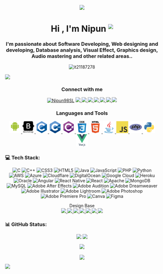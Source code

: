


<h1 align="center">
<img src="https://user-images.githubusercontent.com/99266866/163390097-ddc45a68-63cc-4ed1-ab44-39833ead1b15.gif" autoplay="enable" width="640px" align="center">
</h1>

<h1 align="center">Hi , I'm Nipun <img src="https://camo.githubusercontent.com/e8e7b06ecf583bc040eb60e44eb5b8e0ecc5421320a92929ce21522dbc34c891/68747470733a2f2f6d656469612e67697068792e636f6d2f6d656469612f6876524a434c467a6361737252346961377a2f67697068792e676966" height="25px" data-canonical-src="https://media.giphy.com/media/hvRJCLFzcasrR4ia7z/giphy.gif" style="max-width: 100%; display: inline-block;" data-target="animated-image.originalImage"> </h1>

<h3 align="center">I'm passionate about Software Developing, Web designing and developing, Database analysis, Visual Effect, Graphics design, Audio mastering and other related areas..</h3>



<marque>
<p align="center"> <img src="https://komarev.com/ghpvc/?username=it21187278&label=Profile%20views&color=0e75b6&style=flat" alt="it21187278" /> </p>
</marque>


<img src="https://user-images.githubusercontent.com99266866/205360818-7f1cfb3e-6490-48c8-95e3-499fac3624ee.gif" autoplay="enable" width="640px" align="center">

<h3 align="center">Connect with me </h3>






<p align="center" dir="auto">
  <a href="https://twitter.com/Nipun98SL/" rel="nofollow">
  <img src="https://raw.githubusercontent.com/rahuldkjain/github-profile-readme-generator/master/src/images/icons/Social/twitter.svg" alt="Nipun98SL" width="40" style="max-width: 100%;"></a>
  <a href="https://www.linkedin.com/in/nipun palliyaguru/" rel="nofollow">
  <img src="https://camo.githubusercontent.com/162001cc0747178f47ced6e40de0cd16e375beb9b5fbca4ea3d520ecca78cd85/68747470733a2f2f696d672e69636f6e73382e636f6d2f666c75656e742f34382f3030303030302f6c696e6b6564696e2e706e67" data-canonical-src="https://img.icons8.com/fluent/48/000000/linkedin.png" style="max-width: 100%;">
  </a>
  <a href="https://www.instagram.com/Nipun Ayodya/" rel="nofollow">
  <img src="https://camo.githubusercontent.com/15de05815ac1eacce5ad522291d8fc1e7bc86b2aeb4e90b063a023044efe2a91/68747470733a2f2f696d672e69636f6e73382e636f6d2f666c75656e742f34382f3030303030302f696e7374616772616d2d6e65772e706e67" data-canonical-src="https://img.icons8.com/fluent/48/000000/instagram-new.png" style="max-width: 100%;">
  </a>
  <a href="https://www.facebook.com/nipun ayaodya/" rel="nofollow">
  <img src="https://camo.githubusercontent.com/9535bcd57d9106f268ee717221c1938a591e110cfbcc3bec93a316080e050faa/68747470733a2f2f696d672e69636f6e73382e636f6d2f666c75656e63792f34382f3030303030302f66616365626f6f6b2d6e65772e706e67" data-canonical-src="https://img.icons8.com/fluency/48/000000/facebook-new.png" style="max-width: 100%;">
  </a>
  <a href="https://stackoverflow.com/users/13832493/Ajax Ason/" rel="nofollow">
  <img src="https://camo.githubusercontent.com/0b61ecc25ced4d3f221e72852f7dec4b955076e0c2e3092300611ac3554283a2/68747470733a2f2f75706c6f61642e77696b696d656469612e6f72672f77696b6970656469612f636f6d6d6f6e732f652f65662f537461636b5f4f766572666c6f775f69636f6e2e737667" width="50" data-canonical-src="https://upload.wikimedia.org/wikipedia/commons/e/ef/Stack_Overflow_icon.svg" style="max-width: 100%;">
  </a>
  <a href="mailto:nipuninfo2@gmail.com">
  <img src="https://camo.githubusercontent.com/a29210fdef59be72d8d8512aea1581ee52838ad30bdd7806cdf8ec3858b3df1e/68747470733a2f2f696d672e69636f6e73382e636f6d2f666c75656e63792f34382f3030303030302f676d61696c2d6e65772e706e67" data-canonical-src="https://img.icons8.com/fluency/48/000000/gmail-new.png" style="max-width: 100%;">
  </a>
  <a href="https://www.hackerrank.com/nipun/" rel="nofollow">
  <img src="https://camo.githubusercontent.com/c0b020fc80a507b8e7340cc069c2c5ee6b6e25a5990ec370ef97e5781a9d08b8/68747470733a2f2f696d672e69636f6e73382e636f6d2f65787465726e616c2d74616c2d72657669766f2d66696c6c65642d74616c2d72657669766f2f34382f3030303030302f65787465726e616c2d6861636b657272616e6b2d69732d612d746563686e6f6c6f67792d636f6d70616e792d746861742d666f63757365732d6f6e2d636f6d70657469746976652d70726f6772616d6d696e672d6c6f676f2d66696c6c65642d74616c2d72657669766f2e706e67" data-canonical-src="https://img.icons8.com/external-tal-revivo-filled-tal-revivo/48/000000/external-hackerrank-is-a-technology-company-that-focuses-on-competitive-programming-logo-filled-tal-revivo.png" style="max-width: 100%;">
  </a>
  <a href="https://github.com/IT21187278/">
  <img src="https://camo.githubusercontent.com/0911f34b3178e4d4d9eba01d911a0f129c00b3b78c7b7b76dbd33972d0597faa/68747470733a2f2f696d672e69636f6e73382e636f6d2f6e6f6c616e2f3334342f6769746875622e706e67" width="50" data-canonical-src="https://img.icons8.com/nolan/344/github.png" style="max-width: 100%;">
  </a>
</p>




<h3 align="center">Languages and Tools</h3>
<p align="center"> <a href="https://developer.android.com" target="_blank" rel="noreferrer"> <img src="https://raw.githubusercontent.com/devicons/devicon/master/icons/android/android-original-wordmark.svg" alt="android" width="40" height="40"/> </a> <a href="https://getbootstrap.com" target="_blank" rel="noreferrer"> <img src="https://raw.githubusercontent.com/devicons/devicon/master/icons/bootstrap/bootstrap-plain-wordmark.svg" alt="bootstrap" width="40" height="40"/> </a> <a href="https://www.cprogramming.com/" target="_blank" rel="noreferrer"> <img src="https://raw.githubusercontent.com/devicons/devicon/master/icons/c/c-original.svg" alt="c" width="40" height="40"/> </a> <a href="https://www.w3schools.com/cpp/" target="_blank" rel="noreferrer"> <img src="https://raw.githubusercontent.com/devicons/devicon/master/icons/cplusplus/cplusplus-original.svg" alt="cplusplus" width="40" height="40"/> </a> <a href="https://www.w3schools.com/cs/" target="_blank" rel="noreferrer"> <img src="https://raw.githubusercontent.com/devicons/devicon/master/icons/csharp/csharp-original.svg" alt="csharp" width="40" height="40"/> </a> <a href="https://www.w3schools.com/css/" target="_blank" rel="noreferrer"> <img src="https://raw.githubusercontent.com/devicons/devicon/master/icons/css3/css3-original-wordmark.svg" alt="css3" width="40" height="40"/> </a> <a href="https://www.w3.org/html/" target="_blank" rel="noreferrer"> <img src="https://raw.githubusercontent.com/devicons/devicon/master/icons/html5/html5-original-wordmark.svg" alt="html5" width="40" height="40"/> </a> <a href="https://www.java.com" target="_blank" rel="noreferrer"> <img src="https://raw.githubusercontent.com/devicons/devicon/master/icons/java/java-original.svg" alt="java" width="40" height="40"/> </a> <a href="https://developer.mozilla.org/en-US/docs/Web/JavaScript" target="_blank" rel="noreferrer"> <img src="https://raw.githubusercontent.com/devicons/devicon/master/icons/javascript/javascript-original.svg" alt="javascript" width="40" height="40"/> </a> <a href="https://www.php.net" target="_blank" rel="noreferrer"> <img src="https://raw.githubusercontent.com/devicons/devicon/master/icons/php/php-original.svg" alt="php" width="40" height="40"/> </a> <a href="https://www.python.org" target="_blank" rel="noreferrer"> <img src="https://raw.githubusercontent.com/devicons/devicon/master/icons/python/python-original.svg" alt="python" width="40" height="40"/> </a> <a href="https://vuejs.org/" target="_blank" rel="noreferrer"> <img src="https://raw.githubusercontent.com/devicons/devicon/master/icons/vuejs/vuejs-original-wordmark.svg" alt="vuejs" width="40" height="40"/> </a> </p>







<h3>💻 Tech Stack:</h3>

<div dir="auto" align="center">

![C](https://img.shields.io/badge/c-%2300599C.svg?style=for-the-badge&logo=c&logoColor=white) ![C++](https://img.shields.io/badge/c++-%2300599C.svg?style=for-the-badge&logo=c%2B%2B&logoColor=white) ![CSS3](https://img.shields.io/badge/css3-%231572B6.svg?style=for-the-badge&logo=css3&logoColor=white) ![HTML5](https://img.shields.io/badge/html5-%23E34F26.svg?style=for-the-badge&logo=html5&logoColor=white) ![Java](https://img.shields.io/badge/java-%23ED8B00.svg?style=for-the-badge&logo=java&logoColor=white) ![JavaScript](https://img.shields.io/badge/javascript-%23323330.svg?style=for-the-badge&logo=javascript&logoColor=%23F7DF1E) ![PHP](https://img.shields.io/badge/php-%23777BB4.svg?style=for-the-badge&logo=php&logoColor=white) ![Python](https://img.shields.io/badge/python-3670A0?style=for-the-badge&logo=python&logoColor=ffdd54) ![AWS](https://img.shields.io/badge/AWS-%23FF9900.svg?style=for-the-badge&logo=amazon-aws&logoColor=white) ![Azure](https://img.shields.io/badge/azure-%230072C6.svg?style=for-the-badge&logo=azure-devops&logoColor=white) ![Cloudflare](https://img.shields.io/badge/Cloudflare-F38020?style=for-the-badge&logo=Cloudflare&logoColor=white) ![DigitalOcean](https://img.shields.io/badge/DigitalOcean-%230167ff.svg?style=for-the-badge&logo=digitalOcean&logoColor=white) ![Google Cloud](https://img.shields.io/badge/Google%20Cloud-%234285F4.svg?style=for-the-badge&logo=google-cloud&logoColor=white) ![Heroku](https://img.shields.io/badge/heroku-%23430098.svg?style=for-the-badge&logo=heroku&logoColor=white) ![Oracle](https://img.shields.io/badge/Oracle-F80000?style=for-the-badge&logo=oracle&logoColor=white) ![Angular](https://img.shields.io/badge/angular-%23DD0031.svg?style=for-the-badge&logo=angular&logoColor=white) ![React Native](https://img.shields.io/badge/react_native-%2320232a.svg?style=for-the-badge&logo=react&logoColor=%2361DAFB) ![React](https://img.shields.io/badge/react-%2320232a.svg?style=for-the-badge&logo=react&logoColor=%2361DAFB) ![Apache](https://img.shields.io/badge/apache-%23D42029.svg?style=for-the-badge&logo=apache&logoColor=white) ![MongoDB](https://img.shields.io/badge/MongoDB-%234ea94b.svg?style=for-the-badge&logo=mongodb&logoColor=white) ![MySQL](https://img.shields.io/badge/mysql-%2300f.svg?style=for-the-badge&logo=mysql&logoColor=white) ![Adobe After Effects](https://img.shields.io/badge/Adobe%20After%20Effects-9999FF.svg?style=for-the-badge&logo=Adobe%20After%20Effects&logoColor=white) ![Adobe Audition](https://img.shields.io/badge/Adobe%20Audition-9999FF.svg?style=for-the-badge&logo=Adobe%20Audition&logoColor=white) ![Adobe Dreamweaver](https://img.shields.io/badge/Adobe%20Dreamweaver-FF61F6.svg?style=for-the-badge&logo=Adobe%20Dreamweaver&logoColor=white) ![Adobe Illustrator](https://img.shields.io/badge/adobeillustrator-%23FF9A00.svg?style=for-the-badge&logo=adobeillustrator&logoColor=white) ![Adobe Lightroom](https://img.shields.io/badge/Adobe%20Lightroom-31A8FF.svg?style=for-the-badge&logo=Adobe%20Lightroom&logoColor=white) ![Adobe Photoshop](https://img.shields.io/badge/adobephotoshop-%2331A8FF.svg?style=for-the-badge&logo=adobephotoshop&logoColor=white) ![Adobe Premiere Pro](https://img.shields.io/badge/Adobe%20Premiere%20Pro-9999FF.svg?style=for-the-badge&logo=Adobe%20Premiere%20Pro&logoColor=white) ![Canva](https://img.shields.io/badge/Canva-%2300C4CC.svg?style=for-the-badge&logo=Canva&logoColor=white) 	![Figma](https://img.shields.io/badge/figma-%23F24E1E.svg?style=for-the-badge&logo=figma&logoColor=white)


</div>


<p align="center" dir="auto"> 	
Design Base 
	
	
<br>
<a href="https://www.adobe.com/products/photoshop.html" rel="nofollow"> 
	<img src="https://camo.githubusercontent.com/54654ef5faa0afb0763e68b6c8e9ea601e0b136c1a5df7214c5dffcebac5166b/68747470733a2f2f696d672e69636f6e73382e636f6d2f636f6c6f722f3334342f61646f62652d70686f746f73686f702d2d76312e706e67" width="40" data-canonical-src="https://img.icons8.com/color/344/adobe-photoshop--v1.png" style="max-width: 100%;"> </a>

<a href="https://www.adobe.com/products/photoshop-lightroom.html" rel="nofollow"> 
	<img src="https://camo.githubusercontent.com/5f80310bf0875558f524437e811ccd80bcbbc190aab5b57378347910bf558e3c/68747470733a2f2f696d672e69636f6e73382e636f6d2f636f6c6f722f35302f3030303030302f61646f62652d6c69676874726f6f6d2d2d76312e706e67" width="40" data-canonical-src="https://img.icons8.com/color/50/000000/adobe-lightroom--v1.png" style="max-width: 100%;"> </a>
<a href="https://www.adobe.com/products/aftereffects.html" rel="nofollow"> 
	<img src="https://camo.githubusercontent.com/43d481bf5c16a72425869c805d16c539879c83ff5b7aaf352d631bea63b9da92/68747470733a2f2f696d672e69636f6e73382e636f6d2f636f6c6f722f35302f3030303030302f61646f62652d61667465722d656666656374732d2d76312e706e67" width="40" data-canonical-src="https://img.icons8.com/color/50/000000/adobe-after-effects--v1.png" style="max-width: 100%;"> </a>
<a href="https://www.adobe.com/products/premiere.html" rel="nofollow"> 
	<img src="https://camo.githubusercontent.com/afb8dddf21ec8c96af2a17e907cee10126e25d33a0cee977307f7eb6d6660a53/68747470733a2f2f696d672e69636f6e73382e636f6d2f636f6c6f722f3334342f61646f62652d7072656d696572652d70726f2d2d76312e706e67" width="40" data-canonical-src="https://img.icons8.com/color/344/adobe-premiere-pro--v1.png" style="max-width: 100%;"> </a>
<a href="https://www.adobe.com/products/xd.html" rel="nofollow"> 
	<img src="https://camo.githubusercontent.com/d6aa3ddab243cc7edc21a1f2d0e4bd39b742e3d206e5e94ef57335dcc8d218ca/68747470733a2f2f696d672e69636f6e73382e636f6d2f636f6c6f722f3334342f61646f62652d78642e706e67" width="40" data-canonical-src="https://img.icons8.com/color/344/adobe-xd.png" style="max-width: 100%;"> </a>
<a href="https://www.adobe.com/products/dreamweaver.html" rel="nofollow"> 
	<img src="https://camo.githubusercontent.com/ff9c24240a77383925c58abb0bfe85ea4d71f44090953bb7473dff26a4512aab/68747470733a2f2f696d672e69636f6e73382e636f6d2f636f6c6f722f35302f3030303030302f61646f62652d647265616d7765617665722d2d76312e706e67" width="40" data-canonical-src="https://img.icons8.com/color/50/000000/adobe-dreamweaver--v1.png" style="max-width: 100%;"> </a>
<a href="https://www.coreldraw.com/en/" rel="nofollow"> 
	<img src="https://camo.githubusercontent.com/8ecd366847c5b66c7ff9c74a2e77dc343a8b3a3ee22b2301971e2c04ac53a994/68747470733a2f2f696d672e69636f6e73382e636f6d2f666c75656e63792f3334342f636f72656c647261772d323032312e706e67" width="40" data-canonical-src="https://img.icons8.com/fluency/344/coreldraw-2021.png" style="max-width: 100%;"> </a>
</p>



<h3>📊 GitHub Status:</h3>

	

	
<div align="center" dir="auto" style="display:inline;" >
	
![](https://github-readme-stats.vercel.app/api?username=NipunPalliyaguru&theme=dark&hide_border=false&include_all_commits=true&count_private=true)
![](https://github-readme-streak-stats.herokuapp.com/?user=NipunPalliyaguru&theme=dark&hide_border=false)<br/>
	
![](https://github-readme-stats.vercel.app/api/top-langs/?username=NipunPalliyaguru&theme=dark&hide_border=false&include_all_commits=true&count_private=true&layout=compact)
	
</div>

<p align ="center">
<img src="https://user-images.githubusercontent.com/99266866/205451366-fe173a02-81ff-4d06-8b44-e702ae963439.gif" autoplay="enable" width="440px" align="center">
</p>
<!-- Proudly created with GPRM ( https://gprm.itsvg.in ) -->

<img src="https://camo.githubusercontent.com/05d9f5d2b7cdbf5162cc62f191b72ae7b16dd6c17b0ea7dc0cb35e810cc0276f/68747470733a2f2f726561646d652d747970696e672d7376672e6865726f6b756170702e636f6d3f666f6e743d43616c696272692673697a653d3136266475726174696f6e3d363030302670617573653d3130303026636f6c6f723d4343463745332663656e7465723d74727565267643656e7465723d747275652677696474683d31303030266c696e65733d497427732b706c6561737572652b746f2b6d652b796f752b6172652b6578706c6f72696e672b6d792b70726f66696c652e2e2e21" data-canonical-src="https://readme-typing-svg.herokuapp.com?font=Calibri&amp;size=16&amp;duration=6000&amp;pause=1000&amp;color=CCF7E3&amp;center=true&amp;vCenter=true&amp;width=1000&amp;lines=It's+pleasure+to+me+you+are+exploring+my+profile...!" style="max-width: 100%;">

